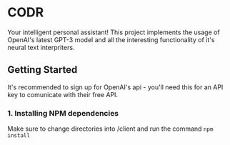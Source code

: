 # CODR
Your intelligent personal assistant! This project implements the usage of OpenAI's latest GPT-3 model and all the interesting functionality of it's neural text interpriters.

## Getting Started
It's recommended to sign up for OpenAI's api - you'll need this for an API key to comunicate with their free API.

### 1. Installing NPM dependencies
Make sure to change directories into /client and run the command `npm install`
